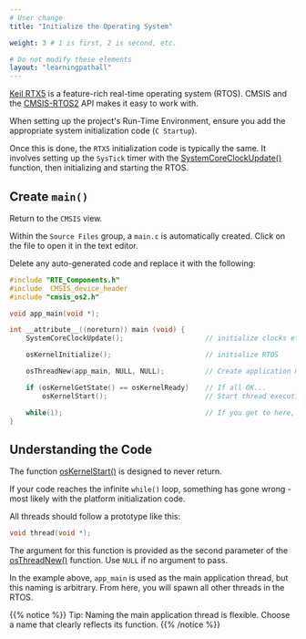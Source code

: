 ```yaml
---
# User change
title: "Initialize the Operating System"

weight: 3 # 1 is first, 2 is second, etc.

# Do not modify these elements
layout: "learningpathall"
---
```

[Keil RTX5](https://www2.keil.com/mdk5/cmsis/rtx) is a feature-rich real-time operating system (RTOS). CMSIS and the [CMSIS-RTOS2](https://arm-software.github.io/CMSIS_5/RTOS2/html/index.html) API makes it easy to work with.

When setting up the project's Run-Time Environment, ensure you add the appropriate system initialization code (`C Startup`).

Once this is done, the `RTX5` initialization code is typically the same. It involves setting up the `SysTick` timer with the [SystemCoreClockUpdate()](https://www.keil.com/pack/doc/CMSIS/Core/html/group__system__init__gr.html#gae0c36a9591fe6e9c45ecb21a794f0f0f) function, then initializing and starting the RTOS.

## Create `main()`

Return to the `CMSIS` view.

Within the `Source Files` group, a `main.c` is automatically created. Click on the file to open it in the text editor.

Delete any auto-generated code and replace it with the following:

```C
#include "RTE_Components.h"
#include  CMSIS_device_header
#include "cmsis_os2.h"

void app_main(void *);

int __attribute__((noreturn)) main (void) {
    SystemCoreClockUpdate();                    // initialize clocks etc

	osKernelInitialize();                       // initialize RTOS

	osThreadNew(app_main, NULL, NULL);          // Create application main thread

	if (osKernelGetState() == osKernelReady)    // If all OK...
		osKernelStart();                        // Start thread execution

	while(1);                                   // If you get to here, something has gone wrong!
}
```

## Understanding the Code

The function [osKernelStart()](https://arm-software.github.io/CMSIS_6/latest/RTOS2/group__CMSIS__RTOS__KernelCtrl.html#ga9ae2cc00f0d89d7b6a307bba942b5221) is designed to never return.

If your code reaches the infinite `while()` loop, something has gone wrong - most likely with the platform initialization code.

All threads should follow a prototype like this:
```C
void thread(void *);
```
The argument for this function is provided as the second parameter of the [osThreadNew()](https://arm-software.github.io/CMSIS_6/latest/RTOS2/group__CMSIS__RTOS__ThreadMgmt.html#ga48d68b8666d99d28fa646ee1d2182b8f) function. Use `NULL` if no argument to pass.

In the example above, `app_main` is used as the main application thread, but this naming is arbitrary. From here, you will spawn all other threads in the RTOS.

{{% notice %}} Tip: Naming the main application thread is flexible. Choose a name that clearly reflects its function. {{% /notice %}}
